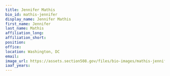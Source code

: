 ```yaml
---
title: Jennifer Mathis
bio_id: mathis-jennifer
display_name: Jennifer Mathis
first_name: Jennifer
last_name: Mathis
affiliation_long: 
affiliation_short: 
position: 
office: 
location: Washington, DC
email: 
image_url: https://assets.section508.gov/files/bio-images/mathis-jennifer.jpg
iaaf_years: 
---
```

